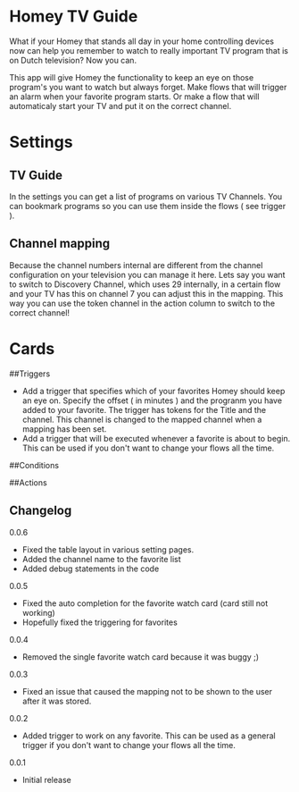 # Homey TV Guide

What if your Homey that stands all day in your home controlling devices now can help you remember to watch to really important
TV program that is on Dutch television? Now you can.

This app will give Homey the functionality to keep an eye on those program's you want to watch but always forget. Make flows 
that will trigger an alarm when your favorite program starts. Or make a flow that will automaticaly start your TV and put it on the correct channel. 

# Settings

## TV Guide

In the settings you can get a list of programs on various TV Channels. You can bookmark 
programs so you can use them inside the flows ( see trigger ). 

## Channel mapping

Because the channel numbers internal are different from the channel configuration on your television you can manage it here. Lets say you want to switch to Discovery Channel, which uses 29 internally, in a certain flow and your TV has this on channel 7 you can adjust this in the mapping. This way you can use the token channel in the 
action column to switch to the correct channel!


# Cards

##Triggers

- Add a trigger that specifies which of your favorites Homey should keep an eye on. Specify the offset ( in minutes ) and the progranm you have added to your favorite.
  The trigger has tokens for the Title and the channel. This channel is changed to the mapped channel when a mapping has been set.
- Add a trigger that will be executed whenever a favorite is about to begin. This can be used if you don't want to change your flows all the time.

##Conditions

##Actions

## Changelog

0.0.6
* Fixed the table layout in various setting pages.
* Added the channel name to the favorite list
* Added debug statements in the code

0.0.5
* Fixed the auto completion for the favorite watch card (card still not working)
* Hopefully fixed the triggering for favorites

0.0.4
* Removed the single favorite watch card because it was buggy ;)

0.0.3
* Fixed an issue that caused the mapping not to be shown to the user after it was stored.

0.0.2
* Added trigger to work on any favorite. This can be used as a general trigger if you don't want to change your flows all the time.

0.0.1
* Initial release
